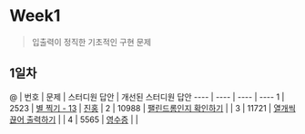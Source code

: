 # Week1
> 입출력이 정직한 기초적인 구현 문제
## 1일차
@ | 번호 | 문제 | 스터디원 답안 | 개선된 스터디원 답안
---- | ---- | ---- | ----
1 | 2523 | [별 찍기 - 13](https://www.acmicpc.net/problem/2523) | [진홍](bj2523_kjh.java) |
2 | 10988 | [팰린드롬인지 확인하기](https://www.acmicpc.net/problem/10988) | |
3 | 11721 | [열개씩 끊어 출력하기](https://www.acmicpc.net/problem/11721) | |
4 | 5565 | [영수증](https://www.acmicpc.net/problem/5565) | |